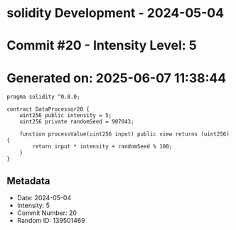 ﻿# solidity Development - 2024-05-04
# Commit #20 - Intensity Level: 5
# Generated on: 2025-06-07 11:38:44
```solidity
pragma solidity ^0.8.0;

contract DataProcessor20 {
    uint256 public intensity = 5;
    uint256 private randomSeed = 907043;

    function processValue(uint256 input) public view returns (uint256) {
        return input * intensity + randomSeed % 100;
    }
}
```
## Metadata
- Date: 2024-05-04
- Intensity: 5
- Commit Number: 20
- Random ID: 139501469
